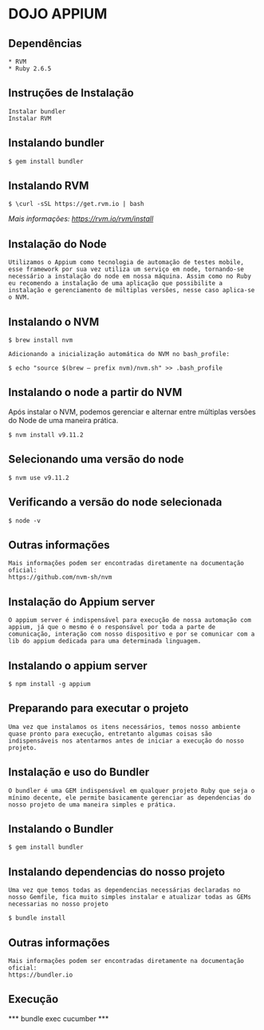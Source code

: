 # DOJO APPIUM

## **Dependências**

    * RVM
    * Ruby 2.6.5

## **Instruções de Instalação**

    Instalar bundler
    Instalar RVM

## **Instalando bundler**

    $ gem install bundler

## **Instalando RVM**
    $ \curl -sSL https://get.rvm.io | bash

  *Mais informações: https://rvm.io/rvm/install*

## **Instalação do Node**

    Utilizamos o Appium como tecnologia de automação de testes mobile, esse framework por sua vez utiliza um serviço em node, tornando-se necessário a instalação do node em nossa máquina. Assim como no Ruby eu recomendo a instalação de uma aplicação que possibilite a instalação e gerenciamento de múltiplas versões, nesse caso aplica-se o NVM.

## **Instalando o NVM**

    $ brew install nvm

    Adicionando a inicialização automática do NVM no bash_profile:

    $ echo "source $(brew — prefix nvm)/nvm.sh" >> .bash_profile

## **Instalando o node a partir do NVM**

Após instalar o NVM, podemos gerenciar e alternar entre múltiplas versões do Node de uma maneira prática.

    $ nvm install v9.11.2


## **Selecionando uma versão do node**

    $ nvm use v9.11.2

## **Verificando a versão do node selecionada**

    $ node -v

## **Outras informações**

    Mais informações podem ser encontradas diretamente na documentação oficial:
    https://github.com/nvm-sh/nvm


## **Instalação do Appium server**

    O appium server é indispensável para execução de nossa automação com appium, já que o mesmo é o responsável por toda a parte de comunicação, interação com nosso dispositivo e por se comunicar com a lib do appium dedicada para uma determinada linguagem.


## **Instalando o appium server**

    $ npm install -g appium

## **Preparando para executar o projeto**

    Uma vez que instalamos os itens necessários, temos nosso ambiente quase pronto para execução, entretanto algumas coisas são indispensáveis nos atentarmos antes de iniciar a execução do nosso projeto.

## **Instalação e uso do Bundler**

    O bundler é uma GEM indispensável em qualquer projeto Ruby que seja o mínimo decente, ele permite basicamente gerenciar as dependencias do nosso projeto de uma maneira simples e prática.

## **Instalando o Bundler**

    $ gem install bundler


## **Instalando dependencias do nosso projeto**

    Uma vez que temos todas as dependencias necessárias declaradas no nosso Gemfile, fica muito simples instalar e atualizar todas as GEMs necessarias no nosso projeto

    $ bundle install

## **Outras informações**

    Mais informações podem ser encontradas diretamente na documentação oficial:
    https://bundler.io

## **Execução**

*** bundle exec cucumber ***
